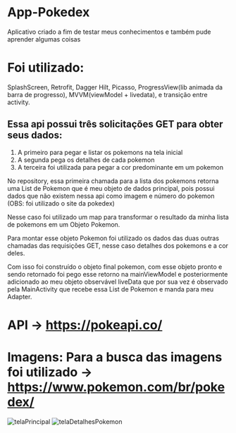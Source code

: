 # App-Pokedex
Aplicativo criado a fim de testar meus conhecimentos e também pude aprender algumas coisas

# Foi utilizado: 
SplashScreen, Retrofit, Dagger Hilt, Picasso, ProgressView(lib animada da barra de progresso), MVVM(viewModel + livedata), e transição entre activity.
## Essa api possui três solicitações GET para obter seus dados:
1) A primeiro para pegar e listar os pokemons na tela inicial
2) A segunda pega os detalhes de cada pokemon
3) A terceira foi utilizada para pegar a cor predominante em um pokemon

No repository, essa primeira chamada para a lista dos pokemons retorna uma List de Pokemon que é meu objeto de dados principal, pois possui dados que não existem nessa api como imagem e número do pokemon (OBS: foi utilizado o site da pokedex)

Nesse caso foi utilizado um map para transformar o resultado da minha lista de pokemons em um Objeto Pokemon.

Para montar esse objeto Pokemon foi utilizado os dados das duas outras chamadas das requisições GET, nesse caso detalhes dos pokemons e a cor deles.

Com isso foi construído o objeto final pokemon, com esse objeto pronto e sendo retornado foi pego esse retorno na mainViewModel e posteriormente adicionado ao meu objeto observável liveData que por sua vez é observado pela MainActivity que recebe essa List de Pokemon e manda para meu Adapter.

# API -> https://pokeapi.co/
# Imagens: Para a busca das imagens foi utilizado -> https://www.pokemon.com/br/pokedex/


![telaPrincipal](https://user-images.githubusercontent.com/77281161/229191190-bfe879a5-b6ca-436d-aab2-dda05564ac97.png)
![telaDetalhesPokemon](https://user-images.githubusercontent.com/77281161/229191192-57a072c9-00a3-4548-92a3-76895a7e60cc.png)



